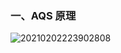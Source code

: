### 一、AQS 原理

![20210202223902808](https://images.weserv.nl/?url=raw.githubusercontent.com/BestTheZhi/images/master/juc/aaa.png)